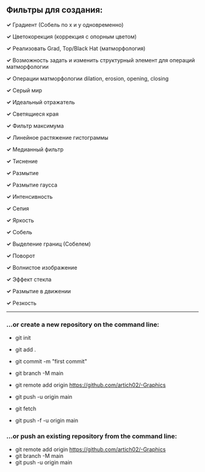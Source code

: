 ## Фильтры для создания:
 **✓** Градиент (Собель по x и y одновременно)

 **✓** Цветокорекция (коррекция с опорным цветом)

 **✓** Реализовать Grad, Top/Black Hat (матморфология)

 **✓** Возможность задать и изменить структурный элемент для операций матморфологии
 
 **✓** Операции матморфологии dilation, erosion, opening, closing
 
 **✓** Серый мир
 
 **✓** Идеальный отражатель
 
 **✓** Светящиеся края
 
 **✓** Фильтр максимума
 
 **✓** Линейное растяжение гистограммы
 
 **✓** Медианный фильтр
 
 **✓** Тиснение
 
 **✓** Размытие
 
 **✓** Размытие гауссa
 
 **✓** Интенсивность
 
 **✓** Сепия
 
 **✓** Яркость
 
 **✓** Собель
 
 **✓** Выделение границ (Собелем)
 
 **✓** Поворот
 
 **✓** Волнистое изображение
 
 **✓** Эффект стекла
 
 **✓** Размытие в движении
 
 **✓** Резкость

---

### …or create a new repository on the command line:

* git init
* git add .
* git commit -m "first commit"
* git branch -M main
* git remote add origin https://github.com/artich02/-Graphics
* git push -u origin main

* git fetch
* git push -f -u origin main

### …or push an existing repository from the command line:

* git remote add origin https://github.com/artich02/-Graphics
* git branch -M main
* git push -u origin main

 
